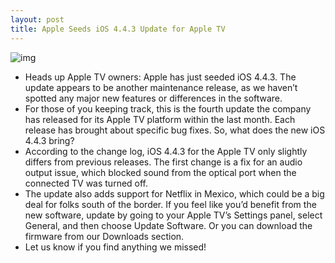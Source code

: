 ```yaml
---
layout: post
title: Apple Seeds iOS 4.4.3 Update for Apple TV
---
```

![img](http://media.idownloadblog.com/wp-content/uploads/2011/11/Photo-Nov-17-10-57-04-AM-HDR-e1321556463247.jpg)
* Heads up Apple TV owners: Apple has just seeded iOS 4.4.3. The update appears to be another maintenance release, as we haven’t spotted any major new features or differences in the software.
* For those of you keeping track, this is the fourth update the company has released for its Apple TV platform within the last month. Each release has brought about specific bug fixes. So, what does the new iOS 4.4.3 bring?
* According to the change log, iOS 4.4.3 for the Apple TV only slightly differs from previous releases. The first change is a fix for an audio output issue, which blocked sound from the optical port when the connected TV was turned off.
* The update also adds support for Netflix in Mexico, which could be a big deal for folks south of the border. If you feel like you’d benefit from the new software, update by going to your Apple TV’s Settings panel, select General, and then choose Update Software. Or you can download the firmware from our Downloads section.
* Let us know if you find anything we missed!

